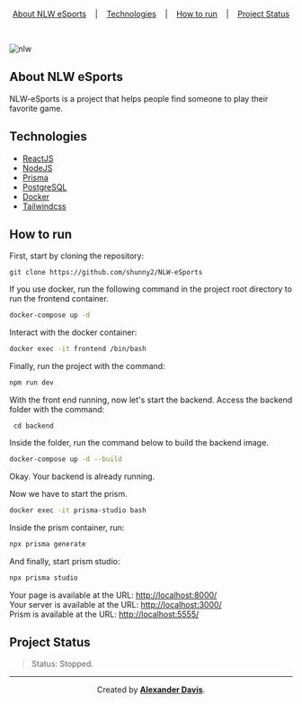 <p align="center">
<a href="#about-nlw-esports">About NLW eSports</a>
&nbsp;&nbsp;&nbsp;|&nbsp;&nbsp;&nbsp;
<a href="#technologies">Technologies</a>
&nbsp;&nbsp;&nbsp;|&nbsp;&nbsp;&nbsp;
<a href="#how-to-run">How to run</a>
&nbsp;&nbsp;&nbsp;|&nbsp;&nbsp;&nbsp;
<a href="#project-status">Project Status</a>
</p>

</br>

![nlw](https://user-images.githubusercontent.com/72872854/191334230-85eb3cf3-221d-4c82-8f46-a0a60fba16e7.png)

## About NLW eSports

NLW-eSports is a project that helps people find someone to play their favorite game.

## Technologies

- [ReactJS](https://reactjs.org/)
- [NodeJS](https://nodejs.org/)
- [Prisma](https://www.prisma.io/)
- [PostgreSQL](https://www.postgresql.org/)
- [Docker](https://www.docker.com/)
- [Tailwindcss](https://tailwindcss.com/)

## How to run

First, start by cloning the repository:
```shell
git clone https://github.com/shunny2/NLW-eSports
```

If you use docker, run the following command in the project root directory to run the frontend container.
```bash
docker-compose up -d
```

Interact with the docker container:
```bash
docker exec -it frontend /bin/bash
```

Finally, run the project with the command:
```bash
npm run dev
```

With the front end running, now let's start the backend. Access the backend folder with the command:
```shell
 cd backend
```

Inside the folder, run the command below to build the backend image.
```bash
docker-compose up -d --build
```

Okay. Your backend is already running.

Now we have to start the prism.

```bash
docker exec -it prisma-studio bash
```

Inside the prism container, run:
```bash
npx prisma generate
```

And finally, start prism studio:
```bash
npx prisma studio
```

Your page is available at the URL: [http://localhost:8000/](http://localhost:8000/)\
Your server is available at the URL: [http://localhost:3000/](http://localhost:3000/)\
Prism is available at the URL: [http://localhost:5555/](http://localhost:5555/)

## Project Status

> Status: Stopped.

<hr></hr>

<p align="center">Created by <a href="https://github.com/shunny2"><b>Alexander Davis</b><a/>.</p>
